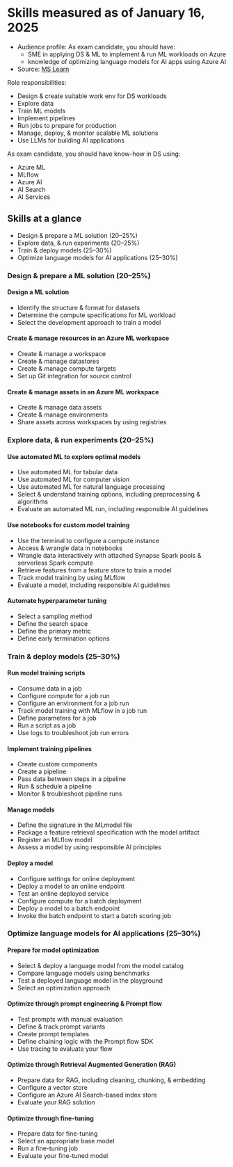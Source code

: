 # Skills measured as of January 16, 2025
- Audience profile: As exam candidate, you should have:
    - SME in applying DS & ML to implement & run ML workloads on Azure
    - knowledge of optimizing language models for AI apps using Azure AI
- Source: [MS Learn](https://learn.microsoft.com/en-us/credentials/certifications/resources/study-guides/dp-100)

Role responsibilities:
- Design & create suitable work env for DS workloads
- Explore data
- Train ML models
- Implement pipelines
- Run jobs to prepare for production
- Manage, deploy, & monitor scalable ML solutions
- Use LLMs for building AI applications

As exam candidate, you should have know-how in DS using:
- Azure ML
- MLflow
- Azure AI
- AI Search
- AI Services

## Skills at a glance
- Design & prepare a ML solution (20–25%)
- Explore data, & run experiments (20–25%)
- Train & deploy models (25–30%)
- Optimize language models for AI applications (25–30%)

### Design & prepare a ML solution (20–25%)
#### Design a ML solution
- Identify the structure & format for datasets
- Determine the compute specifications for ML workload
- Select the development approach to train a model

#### Create & manage resources in an Azure ML workspace
- Create & manage a workspace
- Create & manage datastores
- Create & manage compute targets
- Set up Git integration for source control

#### Create & manage assets in an Azure ML workspace
- Create & manage data assets
- Create & manage environments
- Share assets across workspaces by using registries

### Explore data, & run experiments (20–25%)
#### Use automated ML to explore optimal models
- Use automated ML for tabular data
- Use automated ML for computer vision
- Use automated ML for natural language processing
- Select & understand training options, including preprocessing & algorithms
- Evaluate an automated ML run, including responsible AI guidelines

#### Use notebooks for custom model training
- Use the terminal to configure a compute instance
- Access & wrangle data in notebooks
- Wrangle data interactively with attached Synapse Spark pools & serverless Spark compute
- Retrieve features from a feature store to train a model
- Track model training by using MLflow
- Evaluate a model, including responsible AI guidelines

#### Automate hyperparameter tuning
- Select a sampling method
- Define the search space
- Define the primary metric
- Define early termination options

### Train & deploy models (25–30%)
#### Run model training scripts
- Consume data in a job
- Configure compute for a job run
- Configure an environment for a job run
- Track model training with MLflow in a job run
- Define parameters for a job
- Run a script as a job
- Use logs to troubleshoot job run errors

#### Implement training pipelines
- Create custom components
- Create a pipeline
- Pass data between steps in a pipeline
- Run & schedule a pipeline
- Monitor & troubleshoot pipeline runs

#### Manage models
- Define the signature in the MLmodel file
- Package a feature retrieval specification with the model artifact
- Register an MLflow model
- Assess a model by using responsible AI principles

#### Deploy a model
- Configure settings for online deployment
- Deploy a model to an online endpoint
- Test an online deployed service
- Configure compute for a batch deployment
- Deploy a model to a batch endpoint
- Invoke the batch endpoint to start a batch scoring job

### Optimize language models for AI applications (25–30%)
#### Prepare for model optimization
- Select & deploy a language model from the model catalog
- Compare language models using benchmarks
- Test a deployed language model in the playground
- Select an optimization approach

#### Optimize through prompt engineering & Prompt flow
- Test prompts with manual evaluation
- Define & track prompt variants
- Create prompt templates
- Define chaining logic with the Prompt flow SDK
- Use tracing to evaluate your flow

#### Optimize through Retrieval Augmented Generation (RAG)
- Prepare data for RAG, including cleaning, chunking, & embedding
- Configure a vector store
- Configure an Azure AI Search-based index store
- Evaluate your RAG solution

#### Optimize through fine-tuning
- Prepare data for fine-tuning
- Select an appropriate base model
- Run a fine-tuning job
- Evaluate your fine-tuned model

